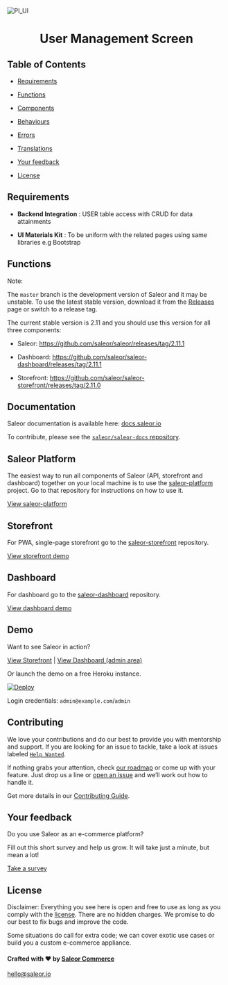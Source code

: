 ![PI_UI](https://user-images.githubusercontent.com/249912/71523206-4e45f800-28c8-11ea-84ba-345a9bfc998a.png)


<div  align="center">

<h1>User Management Screen</h1>

</div>  

## Table of Contents

- [Requirements](#requirements)

- [Functions](#functions)

- [Components](#components)

- [Behaviours](#behaviours)

- [Errors](#errors)

- [Translations](#translations)

- [Your feedback](#your-feedback)

- [License](#license)


## Requirements

-  **Backend Integration** : USER table access with CRUD for data attainments

-  **UI Materials Kit** : To be uniform with the related pages using same libraries e.g Bootstrap

## Functions


Note:

The `master` branch is the development version of Saleor and it may be unstable. To use the latest stable version, download it from the [Releases](https://github.com/saleor/saleor/releases/) page or switch to a release tag.

  

The current stable version is 2.11 and you should use this version for all three components:

  

- Saleor: https://github.com/saleor/saleor/releases/tag/2.11.1

- Dashboard: https://github.com/saleor/saleor-dashboard/releases/tag/2.11.1

- Storefront: https://github.com/saleor/saleor-storefront/releases/tag/2.11.0

  

## Documentation

  

Saleor documentation is available here: [docs.saleor.io](https://docs.saleor.io)

  

To contribute, please see the [`saleor/saleor-docs` repository](https://github.com/saleor/saleor-docs/).

  

## Saleor Platform

  

The easiest way to run all components of Saleor (API, storefront and dashboard) together on your local machine is to use the [saleor-platform](https://github.com/saleor/saleor-platform) project. Go to that repository for instructions on how to use it.

  

[View saleor-platform](https://github.com/saleor/saleor-platform)

  

## Storefront

  

For PWA, single-page storefront go to the [saleor-storefront](https://github.com/saleor/saleor-storefront) repository.

  

[View storefront demo](https://demo.saleor.io/)

  

## Dashboard

  

For dashboard go to the [saleor-dashboard](https://github.com/saleor/saleor-dashboard) repository.

  

[View dashboard demo](https://demo.saleor.io/dashboard/)

  

## Demo

  

Want to see Saleor in action?

  

[View Storefront](https://demo.saleor.io/) | [View Dashboard (admin area)](https://demo.saleor.io/dashboard/)

  

Or launch the demo on a free Heroku instance.

  

[![Deploy](https://www.herokucdn.com/deploy/button.svg)](https://heroku.com/deploy)

  

Login credentials: `admin@example.com`/`admin`

  

## Contributing

  

We love your contributions and do our best to provide you with mentorship and support. If you are looking for an issue to tackle, take a look at issues labeled [`Help Wanted`](https://github.com/saleor/saleor/issues?q=is%3Aopen+is%3Aissue+label%3A%22help+wanted%22).

  

If nothing grabs your attention, check [our roadmap](https://github.com/saleor/saleor/projects/12) or come up with your feature. Just drop us a line or [open an issue](https://github.com/saleor/saleor/issues/new) and we’ll work out how to handle it.

  

Get more details in our [Contributing Guide](https://docs.saleor.io/docs/developer/community/contributing).

  

## Your feedback

  

Do you use Saleor as an e-commerce platform?

Fill out this short survey and help us grow. It will take just a minute, but mean a lot!

  

[Take a survey](https://mirumee.typeform.com/to/sOIJbJ)

  

## License

  

Disclaimer: Everything you see here is open and free to use as long as you comply with the [license](https://github.com/saleor/saleor/blob/master/LICENSE). There are no hidden charges. We promise to do our best to fix bugs and improve the code.

  

Some situations do call for extra code; we can cover exotic use cases or build you a custom e-commerce appliance.

  

#### Crafted with ❤️ by [Saleor Commerce](https://saleor.io)

  

hello@saleor.io